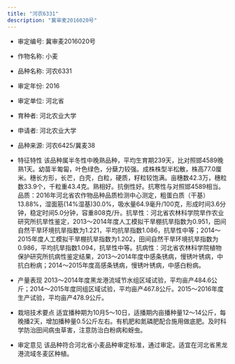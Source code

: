 ```yaml
---
title: "河农6331"
description: "冀审麦2016020号"
---
```

* 审定编号:  冀审麦2016020号

*  作物名称:  小麦

*  品种名称:  河农6331

*  审定年份:  2016

*  审定单位:  河北省

* 育种者:  河北农业大学

*  申请者:  河北农业大学

*  品种来源:  河农6425/冀麦38

*  特征特性
该品种属半冬性中晚熟品种，平均生育期239天，比对照邯4589晚熟1天。幼苗半匍匐，叶色绿色，分蘖力较强。成株株型半松散，株高77.0厘米。穗长方形，长芒，白壳，白粒，硬质，籽粒较饱满。亩穗数42.3万，穗粒数33.9个，千粒重43.4克。熟相好。抗倒性好。抗寒性与对照邯4589相当。品质：2016年河北省农作物品种品质检测中心测定，粗蛋白质（干基）13.88%，湿面筋(14%湿基)30.0%，吸水量64.9毫升/100克，形成时间3.6分钟，稳定时间5.0分钟，容重808克/升。抗旱性：河北省农林科学院旱作农业研究所抗旱性鉴定，2013～2014年度人工模拟干旱棚抗旱指数为0.951，田间自然干旱环境抗旱指数为1.221，平均抗旱指数1.086，抗旱性中等；2014～2015年度人工模拟干旱棚抗旱指数为1.202，田间自然干旱环境抗旱指数为0.986，平均抗旱指数1.094，抗旱性中等。抗病性：河北省农林科学院植物保护研究所抗病性鉴定结果，2013～2014年度中感条锈病，慢锈叶锈病，中抗白粉病；2014～2015年度高感条锈病，慢锈叶锈病，中感白粉病。

*  产量表现
2013～2014年度黑龙港流域节水组区域试验，平均亩产484.6公斤；2014～2015年度同组区域试验，平均亩产467.8公斤。2015～2016年度生产试验，平均亩产478.9公斤。

*  栽培技术要点
适宜播种期为10月5～10日，适播期内亩播种量12～14公斤，每晚播2天，增加播种量0.5公斤左右。有机肥和氮磷肥配合施用做底肥。及时科学防治田间病虫草害，注意防治白粉病和蚜虫。

*  审定意见
该品种符合河北省小麦品种审定标准，通过审定。适宜在河北省黑龙港流域冬麦区种植。
